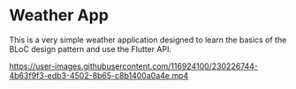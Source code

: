 # Weather App

This is a very simple weather application designed to learn the basics of the BLoC design pattern and use the Flutter API.



https://user-images.githubusercontent.com/116924100/230226744-4b63f9f3-edb3-4502-8b65-c8b1400a0a4e.mp4

